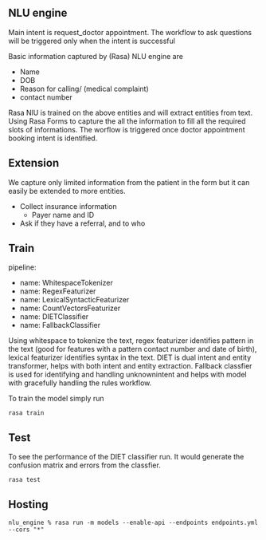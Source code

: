 ## NLU engine
Main intent is request_doctor appointment. The workflow to ask questions will be triggered only when the intent is successful

Basic information captured by (Rasa) NLU engine are
- Name
- DOB
- Reason for calling/ (medical complaint)
- contact number

Rasa NlU is trained on the above entities and will extract entities from text. Using Rasa Forms to capture the all the information to fill all the required slots of informations. The worflow is triggered once doctor appointment booking intent is identified.

## Extension
We capture only limited information from the patient in the form but it can easily be extended to more entities.
- Collect insurance information
    - Payer name and ID
- Ask if they have a referral, and to who

## Train

pipeline:
- name: WhitespaceTokenizer
- name: RegexFeaturizer
- name: LexicalSyntacticFeaturizer
- name: CountVectorsFeaturizer
- name: DIETClassifier
- name: FallbackClassifier

Using whitespace to tokenize the text, regex featurizer identifies pattern in the text (good for  features with a pattern contact number and date of birth), lexical featurizer identifies syntax in the text. DIET is dual intent and entity transformer, helps with both intent and entity extraction.
Fallback classfier is used for identifying and handling unknownintent and helps with model with gracefully handling the rules workflow.


To train the model simply run
```
rasa train
```

## Test
To see the performance of the DIET classifier run. It would generate the confusion matrix and errors from the classfier.
```
rasa test 
```

## Hosting

```
nlu_engine % rasa run -m models --enable-api --endpoints endpoints.yml --cors "*"
```